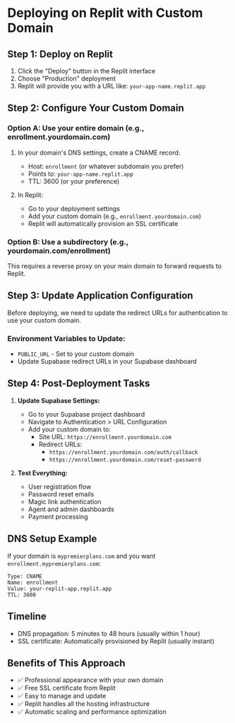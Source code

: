 # Deploying on Replit with Custom Domain

## Step 1: Deploy on Replit

1. Click the "Deploy" button in the Replit interface
2. Choose "Production" deployment
3. Replit will provide you with a URL like: `your-app-name.replit.app`

## Step 2: Configure Your Custom Domain

### Option A: Use your entire domain (e.g., enrollment.yourdomain.com)
1. In your domain's DNS settings, create a CNAME record:
   - Host: `enrollment` (or whatever subdomain you prefer)
   - Points to: `your-app-name.replit.app`
   - TTL: 3600 (or your preference)

2. In Replit:
   - Go to your deployment settings
   - Add your custom domain (e.g., `enrollment.yourdomain.com`)
   - Replit will automatically provision an SSL certificate

### Option B: Use a subdirectory (e.g., yourdomain.com/enrollment)
This requires a reverse proxy on your main domain to forward requests to Replit.

## Step 3: Update Application Configuration

Before deploying, we need to update the redirect URLs for authentication to use your custom domain.

### Environment Variables to Update:
- `PUBLIC_URL` - Set to your custom domain
- Update Supabase redirect URLs in your Supabase dashboard

## Step 4: Post-Deployment Tasks

1. **Update Supabase Settings:**
   - Go to your Supabase project dashboard
   - Navigate to Authentication > URL Configuration
   - Add your custom domain to:
     - Site URL: `https://enrollment.yourdomain.com`
     - Redirect URLs: 
       - `https://enrollment.yourdomain.com/auth/callback`
       - `https://enrollment.yourdomain.com/reset-password`

2. **Test Everything:**
   - User registration flow
   - Password reset emails
   - Magic link authentication
   - Agent and admin dashboards
   - Payment processing

## DNS Setup Example

If your domain is `mypremierplans.com` and you want `enrollment.mypremierplans.com`:

```
Type: CNAME
Name: enrollment
Value: your-replit-app.replit.app
TTL: 3600
```

## Timeline
- DNS propagation: 5 minutes to 48 hours (usually within 1 hour)
- SSL certificate: Automatically provisioned by Replit (usually instant)

## Benefits of This Approach
- ✅ Professional appearance with your own domain
- ✅ Free SSL certificate from Replit
- ✅ Easy to manage and update
- ✅ Replit handles all the hosting infrastructure
- ✅ Automatic scaling and performance optimization